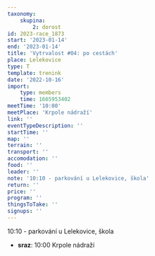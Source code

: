 ```yaml
---
taxonomy:
    skupina:
        2: dorost
id: 2023-race_1873
start: '2023-01-14'
end: '2023-01-14'
title: 'Vytrvalost #04: po cestách'
place: Lelekovice
type: T
template: trenink
date: '2022-10-16'
import:
    type: members
    time: 1665953402
meetTime: '10:00'
meetPlace: 'Krpole nádraží'
link: ''
eventTypeDescription: ''
startTime: ''
map: ''
terrain: ''
transport: ''
accomodation: ''
food: ''
leader: ''
note: '10:10 - parkování u Lelekovice, škola'
return: ''
price: ''
program: ''
thingsToTake: ''
signups: ''
---
```


10:10 - parkování u Lelekovice, škola
* **sraz**: 10:00 Krpole nádraží

